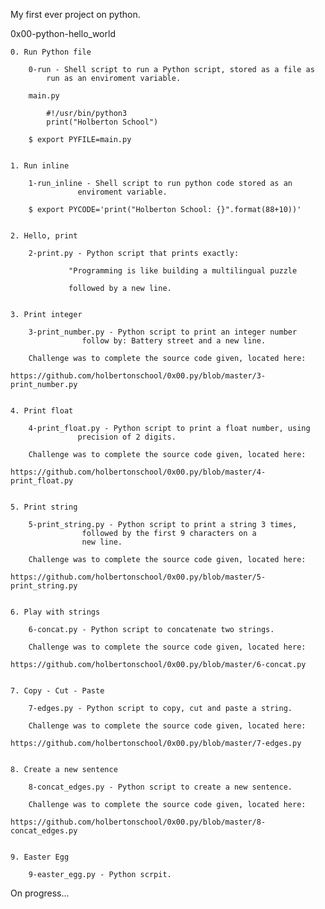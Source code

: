 My first ever project on python.

0x00-python-hello_world

	0. Run Python file

		0-run - Shell script to run a Python script, stored as a file as
			run as an enviroment variable.

		main.py

			#!/usr/bin/python3
			print("Holberton School")

		$ export PYFILE=main.py


	1. Run inline

		1-run_inline - Shell script to run python code stored as an
			       enviroment variable.

		$ export PYCODE='print("Holberton School: {}".format(88+10))'


	2. Hello, print

		2-print.py - Python script that prints exactly:

			     "Programming is like building a multilingual puzzle

			     followed by a new line.


	3. Print integer

		3-print_number.py - Python script to print an integer number
				    follow by: Battery street and a new line.

		Challenge was to complete the source code given, located here:

	https://github.com/holbertonschool/0x00.py/blob/master/3-print_number.py


	4. Print float

		4-print_float.py - Python script to print a float number, using
				   precision of 2 digits.

		Challenge was to complete the source code given, located here:

	https://github.com/holbertonschool/0x00.py/blob/master/4-print_float.py


	5. Print string

		5-print_string.py - Python script to print a string 3 times,
				    followed by the first 9 characters on a
				    new line.

		Challenge was to complete the source code given, located here:

	https://github.com/holbertonschool/0x00.py/blob/master/5-print_string.py


	6. Play with strings

		6-concat.py - Python script to concatenate two strings.

		Challenge was to complete the source code given, located here:

	https://github.com/holbertonschool/0x00.py/blob/master/6-concat.py


	7. Copy - Cut - Paste

		7-edges.py - Python script to copy, cut and paste a string.

		Challenge was to complete the source code given, located here:

	https://github.com/holbertonschool/0x00.py/blob/master/7-edges.py


	8. Create a new sentence

		8-concat_edges.py - Python script to create a new sentence.

		Challenge was to complete the source code given, located here:

	https://github.com/holbertonschool/0x00.py/blob/master/8-concat_edges.py


	9. Easter Egg

		9-easter_egg.py - Python scrpit.

		
On progress...